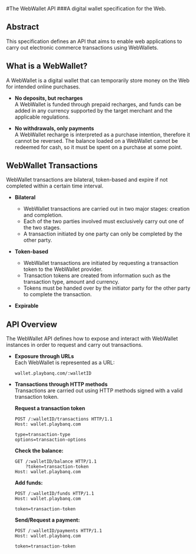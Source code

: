 #The WebWallet API
###A digital wallet specification for the Web.

## Abstract
This specification defines an API that aims to enable web applications to carry out electronic commerce transactions using WebWallets.

## What is a WebWallet?
A WebWallet is a digital wallet that can temporarily store money on the Web for intended online purchases.

+ **No deposits, but recharges**  
A WebWallet is funded through prepaid recharges, and funds can be added in any currency supported by the target merchant and the applicable regulations.

+ **No withdrawals, only payments**  
A WebWallet recharge is interpreted as a purchase intention, therefore it cannot be reversed. The balance loaded on a WebWallet cannot be redeemed for cash, so it must be spent on a purchase at some point.


## WebWallet Transactions
WebWallet transactions are bilateral, token-based and expire if not completed within a certain time interval.

+ **Bilateral**  
  - WebWallet transactions are carried out in two major stages: creation and completion.  
  - Each of the two parties involved must exclusively carry out one of the two stages.  
  - A transaction initiated by one party can only be completed by the other party.  

+ **Token-based**  
  - WebWallet transactions are initiated by requesting a transaction token to the WebWallet provider.  
  - Transaction tokens are created from information such as the transaction type, amount and currency.  
  - Tokens must be handed over by the initiator party for the other party to complete the transaction.  

+ **Expirable**  

## API Overview
The WebWallet API defines how to expose and interact with WebWallet instances in order to request and carry out transactions.

* **Exposure through URLs**  
Each WebWallet is represented as a URL:  

    ```
    wallet.playbanq.com/:walletID
    ```

* **Transactions through HTTP methods**  
Transactions are carried out using HTTP methods signed with a valid transaction token.

    **Request a transaction token**
    ```
    POST /:walletID/transactions HTTP/1.1
    Host: wallet.playbanq.com
    
    type=transaction-type
    options=transaction-options
    ```

    **Check the balance:**
    ```
    GET /:walletID/balance HTTP/1.1
        ?token=transaction-token
    Host: wallet.playbanq.com
    ```

    **Add funds:**
    ```
    POST /:walletID/funds HTTP/1.1
    Host: wallet.playbanq.com
    
    token=transaction-token
    ```
    
    **Send/Request a payment:**
    ```
    POST /:walletID/payments HTTP/1.1
    Host: wallet.playbanq.com
    
    token=transaction-token
    ```
